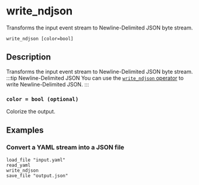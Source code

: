 # write_ndjson

Transforms the input event stream to Newline-Delimited JSON byte stream.

```tql
write_ndjson [color=bool]
```

## Description

Transforms the input event stream to Newline-Delimited JSON byte stream.
:::tip Newline-Delimited JSON
You can use the [`write_ndjson` operator](write_ndjson.md) to write Newline-Delimited JSON.
:::
### `color = bool (optional)`

Colorize the output.

## Examples

### Convert a YAML stream into a JSON file

```tql
load_file "input.yaml"
read_yaml
write_ndjson
save_file "output.json"
```
